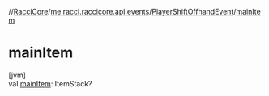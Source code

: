 //[RacciCore](../../../index.md)/[me.racci.raccicore.api.events](../index.md)/[PlayerShiftOffhandEvent](index.md)/[mainItem](main-item.md)

# mainItem

[jvm]\
val [mainItem](main-item.md): ItemStack?
